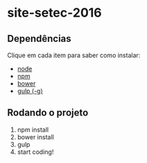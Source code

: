 # site-setec-2016

## Dependências

Clique em cada item para saber como instalar:

- [node](https://github.com/Webschool-io/be-mean-instagram/blob/master/Apostila/module-nodejs/pt-br/installation.md)
- [npm](https://docs.npmjs.com/getting-started/installing-node#updating-npm)
- [bower](https://github.com/bower/bower)
- [gulp (-g)](https://github.com/gulpjs/gulp/blob/master/docs/getting-started.md)

## Rodando o projeto
1. npm install
2. bower install
3. gulp
4. start coding!
